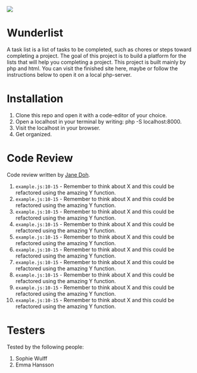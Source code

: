 <img src="https://media.giphy.com/media/QMHoU66sBXqqLqYvGO/giphy.gif">

# Wunderlist

A task list is a list of tasks to be completed, such as chores or steps toward completing a project. The goal of this project is to build a platform for the lists that will help you completing a project. This project is built mainly by php and html. You can visit the finished site here, maybe or follow the instructions below to open it on a local php-server. 

# Installation

1. Clone this repo and open it with a code-editor of your choice. 
2. Open a localhost in your terminal by writing: php -S localhost:8000. 
3. Visit the localhost in your browser.
4. Get organized.

# Code Review

Code review written by [Jane Doh](https://github.com/username).

1. `example.js:10-15` - Remember to think about X and this could be refactored using the amazing Y function.
2. `example.js:10-15` - Remember to think about X and this could be refactored using the amazing Y function.
3. `example.js:10-15` - Remember to think about X and this could be refactored using the amazing Y function.
4. `example.js:10-15` - Remember to think about X and this could be refactored using the amazing Y function.
5. `example.js:10-15` - Remember to think about X and this could be refactored using the amazing Y function.
6. `example.js:10-15` - Remember to think about X and this could be refactored using the amazing Y function.
7. `example.js:10-15` - Remember to think about X and this could be refactored using the amazing Y function.
8. `example.js:10-15` - Remember to think about X and this could be refactored using the amazing Y function.
9. `example.js:10-15` - Remember to think about X and this could be refactored using the amazing Y function.
10. `example.js:10-15` - Remember to think about X and this could be refactored using the amazing Y function.

# Testers

Tested by the following people:

1. Sophie Wulff
2. Emma Hansson
